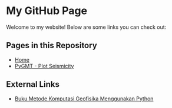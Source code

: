 # My GitHub Page

Welcome to my website! Below are some links you can check out:

## Pages in this Repository

- [Home](index.md)
- [PyGMT - Plot Seismicity](pygmt_seismicity.md)

## External Links

- [Buku Metode Komputasi Geofisika Menggunakan Python](https://github.com/iktri/iktripy/tree/870d1b9fd251179b348bcd1e47bcf8c19b0922c2/Metode%20Komputasi%20Geofisika%20Menggunakan%20Python)
